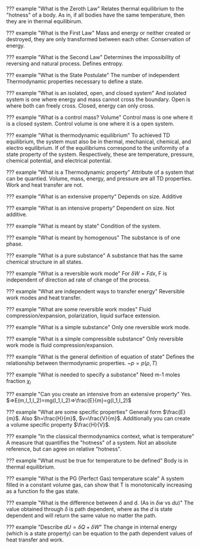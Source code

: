 ??? example "What is the Zeroth Law"
    Relates thermal equilibrium to the "hotness" of a body. As in, if all bodies have the same temperature, then they are in thermal equilibirum.

??? example "What is the First Law"
    Mass and energy or neither created or destroyed, they are only transformed between each other. Conservation of energy.

??? example "What is the Second Law"
    Determines the impossibility of reversing and natural process. Defines entropy.

??? example "What is the State Postulate"
    The number of independent Thermodynamic properties necessary to define a state.

??? example "What is an isolated, open, and closed system"
    And isolated system is one where energy and mass cannot cross the boundary. Open is where both can freely cross. Closed, energy can only cross.

??? example "What is a control mass? Volume"
    Control mass is one where it is a closed system. Control volume is one where it is a open system.

??? example "What is thermodynamic equilibrium"
    To achieved TD equilibrium, the system must also be in thermal, mechanical, chemical, and electro equilibrium. If of the equilibriums correspond to the uniformity of a state property of the system. Respectively, these are temperature, pressure, chemical potential, and electrical potential.

??? example "What is a Thermodynamic property"
    Attribute of a system that can be quantied. Volume, mass, energy, and pressure are all TD properties. Work and heat transfer are not.

??? example "What is an extensive property"
    Depends on size. Additive

??? example "What is an intensive property"
    Dependent on size. Not additive.

??? example "What is meant by state"
    Condition of the system.

??? example "What is meant by homogenous"
    The substance is of one phase.

??? example "What is a pure substance"
    A substance that has the same chemical structure in all states.

??? example "What is a reversible work mode"
    For $\delta W=Fdx$, F is independent of direction ad rate of change of the process.

??? example "What are independent ways to transfer energy"
    Reversible work modes and heat transfer.

??? example "What are some reversible work modes"
    Fluid compression/expansion, polarization, liquid surface extension.

??? example "What is a simple substance"
    Only one reversible work mode.

??? example "What is a simple compressible substance"
    Only reversible work mode is fluid compression/expansion.

??? example "What is the general definition of equation of state"
    Defines the relationship between thermodynamic properties. ~$p=p(\rho,T)$

??? example "What is needed to specify a substance"
    Need m-1 moles fraction $\chi_i$

??? example "Can you create an intensive from an extensive property"
    Yes. $=>E(m,I_1,I_2)=mg(I_1,I_2)=>\frac{E}{m}=g(I_1,I_2)$

??? example "What are some specific properties"
    General form $\frac{E}{m}$. Also $h=\frac{H}{m}$, $v=\frac{V}{m}$. Additionally you can create a volume specific property $\frac{H}{V}$.

??? example "In the classical thermodynamics context, what is temperature"
    A measure that quantifies the "hotness" of a system. Not an absolute reference, but can agree on relative "hotness".

??? example "What must be true for temperature to be defined"
    Body is in thermal equilibrium.

??? example "What is the PG (Perfect Gas) temperature scale"
    A system filled in a constant volume gas, can show that T is monotonically increasing as a function fo the gas state.

??? example "What is the difference between $\delta$ and d. (As in $\delta w$ vs $du$)"
    The value obtained through $\delta$ is path dependent, where as the $d$ is state dependent and will return the same value no matter the path.

??? example "Describe $dU=\delta Q+\delta W$"
    The change in internal energy (which is a state property) can be equation to the path dependent values of heat transfer and work.

